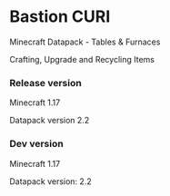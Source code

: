 # Bastion CURI

Minecraft Datapack - Tables & Furnaces

Crafting, Upgrade and Recycling Items


### Release version
Minecraft 1.17

Datapack version 2.2


### Dev version
Minecraft 1.17

Datapack version: 2.2
